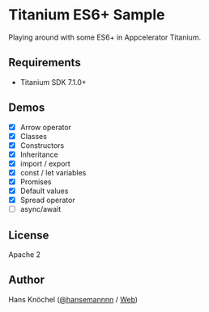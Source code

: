 # Titanium ES6+ Sample

Playing around with some ES6+ in Appcelerator Titanium.

## Requirements

- Titanium SDK 7.1.0+

## Demos

- [x] Arrow operator
- [x] Classes
- [x] Constructors
- [x] Inheritance
- [x] import / export
- [x] const / let variables
- [x] Promises
- [x] Default values
- [x] Spread operator
- [ ] async/await

## License

Apache 2

## Author

Hans Knöchel ([@hansemannnn](https://twitter.com/hansemannnn) / [Web](http://hans-knoechel.de))
